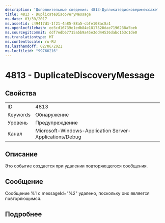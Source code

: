 ```yaml
---
description: 'Дополнительные сведения: 4813-Дупликатедисковеримессаже'
title: 4813 - DuplicateDiscoveryMessage
ms.date: 03/30/2017
ms.assetid: c49417d1-1f21-4a85-88a5-cbfe108ac8a1
ms.openlocfilehash: ee3cd16739e1edb84e1817520dae7196238a5beb
ms.sourcegitcommit: ddf7edb67715a5b9a45e3dd44536dabc153c1de0
ms.translationtype: MT
ms.contentlocale: ru-RU
ms.lasthandoff: 02/06/2021
ms.locfileid: "99760216"
---
```

# <a name="4813---duplicatediscoverymessage"></a>4813 - DuplicateDiscoveryMessage

## <a name="properties"></a>Свойства  
  
|||  
|-|-|  
|ID|4813|  
|Keywords|Обнаружение|  
|Уровень|Предупреждение|  
|Канал|Microsoft-Windows-Application Server-Applications/Debug|  
  
## <a name="description"></a>Описание  

 Это событие создается при удалении повторяющегося сообщения.  
  
## <a name="message"></a>Сообщение  

 Сообщение %1 с messageId="%2" удалено, поскольку оно является повторяющимся.  
  
## <a name="details"></a>Подробнее
